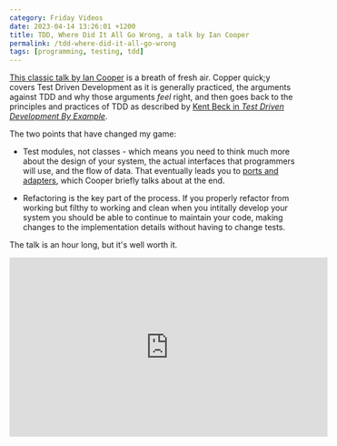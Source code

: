 ```yaml
---
category: Friday Videos
date: 2023-04-14 13:26:01 +1200
title: TDD, Where Did It All Go Wrong, a talk by Ian Cooper
permalink: /tdd-where-did-it-all-go-wrong
tags: [programming, testing, tdd]
---
```


[This classic talk by Ian Cooper](https://www.youtube.com/watch?v=EZ05e7EMOLM) is a breath of fresh air. Copper quick;y covers Test Driven Development as it is generally practiced, the arguments against TDD and why those arguments *feel* right, and then goes back to the principles and practices of TDD as described by [Kent Beck in *Test Driven Development By Example*](https://bookshop.org/a/14808/9780321146533).

The two points that have changed my game:

* Test modules, not classes - which means you need to think much more about the design of your system, the actual interfaces that programmers will use, and the flow of data. That eventually leads you to [ports and adapters](https://en.wikipedia.org/wiki/Hexagonal_architecture_(software)), which Cooper briefly talks about at the end.

* Refactoring is the key part of the process. If you properly refactor from working but filthy to working and clean when you intitally develop your system you should be able to continue to maintain your code, making changes to the implementation details without having to change tests.

The talk is an hour long, but it's well worth it.

<iframe width="560" height="315" src="https://www.youtube-nocookie.com/embed/EZ05e7EMOLM?controls=0" title="YouTube video player" frameborder="0" allow="accelerometer; autoplay; clipboard-write; encrypted-media; gyroscope; picture-in-picture" allowfullscreen></iframe>